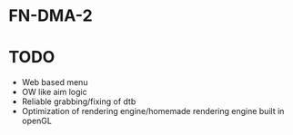 # FN-DMA-2

# TODO
- Web based menu
- OW like aim logic
- Reliable grabbing/fixing of dtb
- Optimization of rendering engine/homemade rendering engine built in openGL
